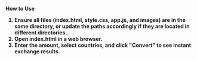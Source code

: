 <b>How to Use<b><br>
1) Ensure all files (index.html, style.css, app.js, and images) are in the same directory, or update the paths accordingly if they are located in different directories..<br>
2) Open index.html in a web browser.<br>
3) Enter the amount, select countries, and click "Convert" to see instant exchange results.
